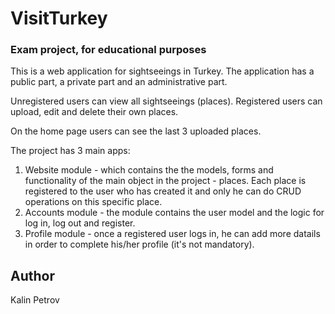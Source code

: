 # VisitTurkey

### Exam project, for educational purposes

This is a web application for sightseeings in Turkey. 
The application has a public part, a private part and an administrative part.

Unregistered users can view all sightseeings (places).
Registered users can upload, edit and delete their own places. 

On the home page users can see the last 3 uploaded places.

The project has 3 main apps:
1. Website module - which contains the the models, forms and functionality of the main object in the project - places. Each place is registered to the user who has created it and only he can do CRUD operations on this specific place.
2. Accounts module - the module contains the user model and the logic for log in, log out and register. 
3. Profile module - once a registered user logs in, he can add more datails in order to complete his/her profile (it's not mandatory).

## Author

Kalin Petrov
